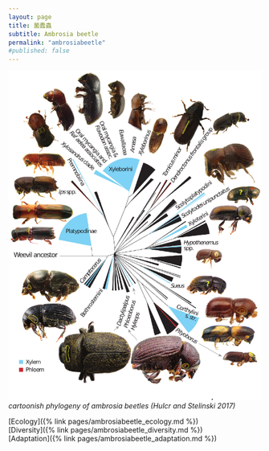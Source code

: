 ```yaml
---
layout: page
title: 菌蠹蟲
subtitle: Ambrosia beetle
permalink: "ambrosiabeetle"
#published: false
---
```

![](assets/img/amb_beetle_phy_hulcr.png)
*cartoonish phylogeny of ambrosia beetles (Hulcr and Stelinski 2017)*

[Ecology]({% link pages/ambrosiabeetle_ecology.md %})<br>
[Diversity]({% link pages/ambrosiabeetle_diversity.md %})<br>
[Adaptation]({% link pages/ambrosiabeetle_adaptation.md %})
